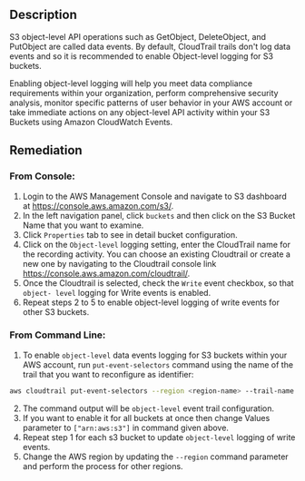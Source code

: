 ## Description

S3 object-level API operations such as GetObject, DeleteObject, and PutObject are called data events. By default, CloudTrail trails don't log data events and so it is recommended to enable Object-level logging for S3 buckets.

Enabling object-level logging will help you meet data compliance requirements within your organization, perform comprehensive security analysis, monitor specific patterns of user behavior in your AWS account or take immediate actions on any object-level API activity within your S3 Buckets using Amazon CloudWatch Events.

## Remediation

### From Console:

1. Login to the AWS Management Console and navigate to S3 dashboard at https://console.aws.amazon.com/s3/.
2. In the left navigation panel, click `buckets` and then click on the S3 Bucket Name
that you want to examine.
3. Click `Properties` tab to see in detail bucket configuration.
4. Click on the `Object-level` logging setting, enter the CloudTrail name for the recording activity. You can choose an existing Cloudtrail or create a new one by
navigating to the Cloudtrail console link https://console.aws.amazon.com/cloudtrail/.
5. Once the Cloudtrail is selected, check the `Write` event checkbox, so that `object- level` logging for Write events is enabled.
6. Repeat steps 2 to 5 to enable object-level logging of write events for other S3 buckets.

### From Command Line:

1. To enable `object-level` data events logging for S3 buckets within your AWS account, run `put-event-selectors` command using the name of the trail that you want to reconfigure as identifier:

```bash
aws cloudtrail put-event-selectors --region <region-name> --trail-name <trail-name> --event-selectors '[{ "ReadWriteType": "WriteOnly", "IncludeManagementEvents":true, "DataResources": [{ "Type": "AWS::S3::Object", "Values": ["arn:aws:s3:::<s3-bucket-name>/"] }] }]'
```

2. The command output will be `object-level` event trail configuration.
3. If you want to enable it for all buckets at once then change Values parameter to `["arn:aws:s3"]` in command given above.
4. Repeat step 1 for each s3 bucket to update `object-level` logging of write events.
5. Change the AWS region by updating the `--region` command parameter and perform the process for other regions.
